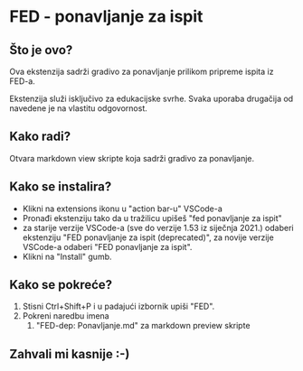 # FED - ponavljanje za ispit

## Što je ovo?

Ova ekstenzija sadrži gradivo za ponavljanje prilikom pripreme ispita iz FED-a.

Ekstenzija služi isključivo za edukacijske svrhe. Svaka uporaba drugačija od navedene je na vlastitu odgovornost.

## Kako radi?

Otvara markdown view skripte koja sadrži gradivo za ponavljanje.

## Kako se instalira?

* Klikni na extensions ikonu u "action bar-u" VSCode-a
* Pronađi ekstenziju tako da u tražilicu upišeš "fed ponavljanje za ispit"
* za starije verzije VSCode-a (sve do verzije 1.53 iz siječnja 2021.) odaberi ekstenziju "FED ponavljanje za ispit (deprecated)", za novije verzije VSCode-a odaberi "FED ponavljanje za ispit".
* Klikni na "Install" gumb.

## Kako se pokreće?

1. Stisni Ctrl+Shift+P i u padajući izbornik upiši "FED".
2. Pokreni naredbu imena
   1. "FED-dep: Ponavljanje.md" za markdown preview skripte

## Zahvali mi kasnije :-)
